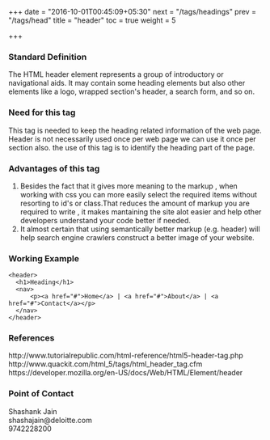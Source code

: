 +++
date = "2016-10-01T00:45:09+05:30"
next = "/tags/headings"
prev = "/tags/head"
title = "header"
toc = true
weight = 5

+++

<h3>Standard Definition</h3>
The HTML header element represents a group of introductory or navigational aids. It may contain some heading elements but also other elements like a logo, wrapped section's header, a search form, and so on.

<h3>Need for this tag</h3>
This tag is needed to keep the heading related information of the web page. Header is not necessarily used once per web page we can use it once per section also. the use of this tag is to identify the heading part of the page.

<h3>Advantages of this tag</h3>
<ol>
  <li>Besides the fact that it gives more meaning to the markup , when working with css you can more easily select the required items without resorting to id's or class.That reduces the amount of markup you are required to write , it makes mantaining the site alot easier and help other developers understand your code better if needed.</li>
  <li>It almost certain that using semantically better markup (e.g. header) will help search engine crawlers construct a better image of your website.</li>
</ol>

<h3>Working Example</h3>

    <header>
      <h1>Heading</h1>
      <nav>
          <p><a href="#">Home</a> | <a href="#">About</a> | <a href="#">Contact</a></p>
      </nav>
    </header>

<h3>References</h3>
http://www.tutorialrepublic.com/html-reference/html5-header-tag.php
<br>
http://www.quackit.com/html_5/tags/html_header_tag.cfm
<br>
https://developer.mozilla.org/en-US/docs/Web/HTML/Element/header

<h3>Point of Contact</h3>
Shashank Jain <br>
shashajain@deloitte.com <br>
9742228200
